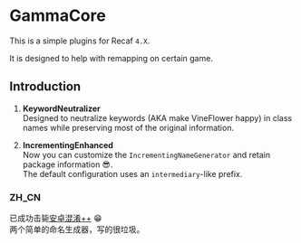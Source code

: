 # GammaCore

This is a simple plugins for Recaf `4.X`.

It is designed to help with remapping on certain game.

## Introduction
1. **KeywordNeutralizer**  
   Designed to neutralize keywords (AKA make VineFlower happy) in class names while preserving most of the original information.

2. **IncrementingEnhanced**  
   Now you can customize the `IncrementingNameGenerator` and retain package information 😎.  
   The default configuration uses an `intermediary`-like prefix.

### ZH_CN
已成功击毙[安卓混淆++](https://github.com/yWorks/yGuard) 😁\
两个简单的命名生成器，写的很垃圾。
